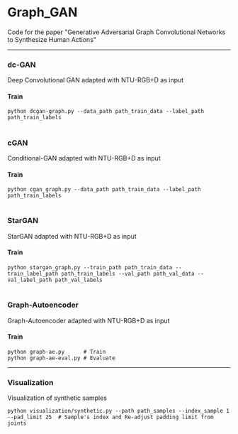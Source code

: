 # Graph_GAN
Code for the paper "Generative Adversarial Graph Convolutional Networks to Synthesize Human Actions"


---
### dc-GAN
Deep Convolutional GAN adapted with NTU-RGB+D as input

#### Train
```
python dcgan-graph.py --data_path path_train_data --label_path path_train_labels
```

#
### cGAN
Conditional-GAN adapted with NTU-RGB+D as input

#### Train
```
python cgan_graph.py --data_path path_train_data --label_path path_train_labels
```

#
### StarGAN
StarGAN adapted with NTU-RGB+D as input

#### Train
```
python stargan_graph.py --train_path path_train_data --train_label_path path_train_labels --val_path path_val_data --val_label_path path_val_labels
```


#
### Graph-Autoencoder
Graph-Autoencoder adapted with NTU-RGB+D as input

#### Train
```
python graph-ae.py      # Train
python graph-ae-eval.py # Evaluate
```
---

### Visualization
Visualization of synthetic samples

```
python visualization/synthetic.py --path path_samples --index_sample 1 --pad_limit 25  # Sample's index and Re-adjust padding limit from joints
```

